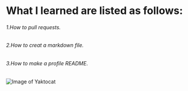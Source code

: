 # What I learned are listed as follows:
###### 1.How to pull requests.
###### 2.How to creat a markdown file.
###### 3.How to make a profile README.
![Image of Yaktocat](https://www.hellowonderful.co/ckfinder/userfiles/images/2-have-a-nice-day-free-printable.jpg)
